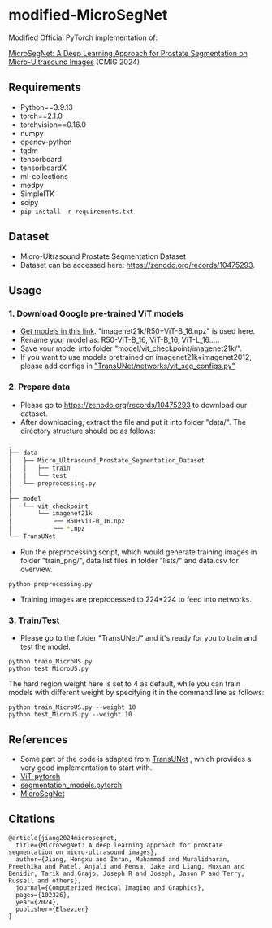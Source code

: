 # modified-MicroSegNet
Modified Official PyTorch implementation of: 

[MicroSegNet: A Deep Learning Approach for Prostate Segmentation on Micro-Ultrasound Images](https://www.sciencedirect.com/science/article/pii/S089561112400003X) (CMIG 2024)

## Requirements
* Python==3.9.13
* torch==2.1.0
* torchvision==0.16.0
* numpy
* opencv-python
* tqdm
* tensorboard
* tensorboardX
* ml-collections
* medpy
* SimpleITK
* scipy
* `pip install -r requirements.txt`

## Dataset
- Micro-Ultrasound Prostate Segmentation Dataset
- Dataset can be accessed here: https://zenodo.org/records/10475293.

## Usage
### 1. Download Google pre-trained ViT models
* [Get models in this link](https://console.cloud.google.com/storage/vit_models/). "imagenet21k/R50+ViT-B_16.npz" is used here.
* Rename your model as: R50-ViT-B_16, ViT-B_16, ViT-L_16.....
* Save your model into folder "model/vit_checkpoint/imagenet21k/".
* If you want to use models pretrained on imagenet21k+imagenet2012, please add configs in ["TransUNet/networks/vit_seg_configs.py"](TransUNet/networks/vit_seg_configs.py)

### 2. Prepare data
* Please go to https://zenodo.org/records/10475293 to download our dataset.
* After downloading, extract the file and put it into folder "data/". The directory structure should be as follows:

```bash
.
├── data
│   ├── Micro_Ultrasound_Prostate_Segmentation_Dataset
│   │   ├── train
│   │	└── test
│   └── preprocessing.py
│
├── model
│   └── vit_checkpoint
│       └── imagenet21k
│           ├── R50+ViT-B_16.npz
│           └── *.npz
└── TransUNet

```

* Run the preprocessing script, which would generate training images in folder "train_png/", data list files in folder "lists/" and data.csv for overview.
```
python preprocessing.py
```
* Training images are preprocessed to 224*224 to feed into networks.

### 3. Train/Test
* Please go to the folder "TransUNet/" and it's ready for you to train and test the model.
```
python train_MicroUS.py
python test_MicroUS.py
```
The hard region weight here is set to 4 as default, while you can train models with different weight by specifying it in the command line as follows:
```
python train_MicroUS.py --weight 10
python test_MicroUS.py --weight 10
```

## References
* Some part of the code is adapted from [TransUNet](https://github.com/Beckschen/TransUNet) ,
which provides a very good implementation to start with.
* [ViT-pytorch](https://github.com/jeonsworld/ViT-pytorch)
* [segmentation_models.pytorch](https://github.com/qubvel/segmentation_models.pytorch)
* [MicroSegNet](https://github.com/mirthAI/MicroSegNet)

## Citations
```
@article{jiang2024microsegnet,
  title={MicroSegNet: A deep learning approach for prostate segmentation on micro-ultrasound images},
  author={Jiang, Hongxu and Imran, Muhammad and Muralidharan, Preethika and Patel, Anjali and Pensa, Jake and Liang, Muxuan and Benidir, Tarik and Grajo, Joseph R and Joseph, Jason P and Terry, Russell and others},
  journal={Computerized Medical Imaging and Graphics},
  pages={102326},
  year={2024},
  publisher={Elsevier}
}
```
